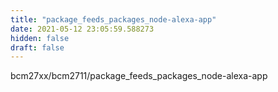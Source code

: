 ```yaml
---
title: "package_feeds_packages_node-alexa-app"
date: 2021-05-12 23:05:59.588273
hidden: false
draft: false
---
```


bcm27xx/bcm2711/package_feeds_packages_node-alexa-app

